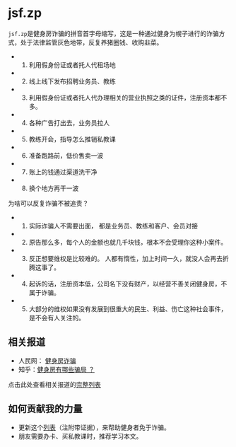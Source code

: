 jsf.zp
===

`jsf.zp`是健身房诈骗的拼音首字母缩写，这是一种通过健身为幌子进行的诈骗方式，处于法律监管灰色地带，反复养猪圈钱、收购韭菜。
- 1. 利用假身份证或者托人代租场地
- 2. 线上线下发布招聘业务员、教练
- 3. 利用假身份证或者托人代办理相关的营业执照之类的证件，注册资本都不多。
- 4. 各种广告打出去，业务员拉人
- 5. 教练开会，指导怎么推销私教课
- 6. 准备跑路前，低价售卖一波
- 7. 账上的钱通过渠道洗干净
- 8. 换个地方再干一波

为啥可以反复诈骗不被追责？
- 1. 实际诈骗人不需要出面， 都是业务员、教练和客户、会员对接
- 2. 原告那么多，每个人的金额也就几千块钱，根本不会受理你这种小案件。
- 3. 反正想要维权是比较难的。
人都有惰性，加上时间一久，就没人会再去折腾这事了。
- 4. 起诉的话，注册资本低，公司名下没有财产，以经营不善关闭健身房，不属于诈骗。
- 5. 大部分的维权如果没有发展到很重大的民生、利益、伤亡这种社会事件，是不会有人关注的。


相关报道
---
- 人民网： [健身房诈骗](http://liuyan.people.com.cn/threads/content?tid=7064092)
- 知乎：[健身房有哪些骗局 ？](https://www.zhihu.com/question/271052469)  

点击此处查看相关报道的[完整列表](report/news.md)

如何贡献我的力量
---
- 更新这个[列表](blacklist/README.md)（注附带证据），来帮助健身者免于诈骗。
- 朋友需要办卡、买私教课时，推荐学习本文。